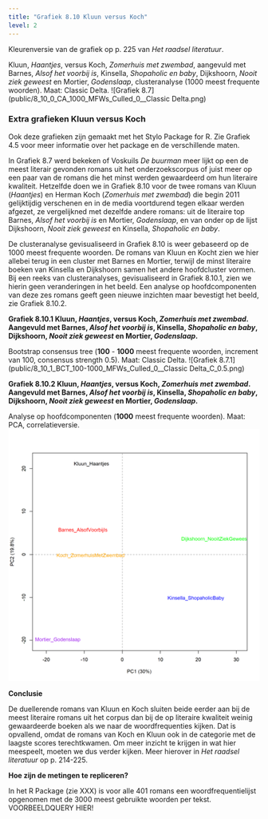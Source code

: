 ```yaml
---
title: "Grafiek 8.10 Kluun versus Koch"
level: 2
---
```


Kleurenversie van de grafiek op p. 225 van *Het raadsel literatuur*.

Kluun, *Haantjes*, versus Koch, *Zomerhuis met zwembad*, aangevuld met Barnes, *Alsof het voorbij is*, Kinsella, *Shopaholic en baby*, Dijkshoorn, *Nooit ziek geweest* en Mortier, *Godenslaap*, clusteranalyse (1000 meest frequente woorden). Maat: Classic Delta.
![Grafiek 8.7](public/8_10_0_CA_1000_MFWs_Culled_0__Classic Delta.png)

### **Extra grafieken Kluun versus Koch**

Ook deze grafieken zijn gemaakt met het Stylo Package for R. Zie  Grafiek 4.5 voor meer informatie over het package en de verschillende maten.

In Grafiek 8.7 werd bekeken of Voskuils *De buurman*  meer lijkt op een de meest literair gevonden romans uit het onderzoekscorpus of juist meer op een paar van de romans die het minst werden gewaardeerd om hun literaire kwaliteit. Hetzelfde doen we in Grafiek 8.10 voor de twee romans van Kluun (*Haantjes*) en Herman Koch (*Zomerhuis met zwembad*) die begin 2011 gelijktijdig verschenen en in de media voortdurend tegen elkaar werden afgezet, ze vergelijkned met dezelfde andere romans: uit de literaire top Barnes, *Alsof het voorbij is* en Mortier, *Godenslaap*, en van onder op de lijst Dijkshoorn, *Nooit ziek geweest* en Kinsella, *Shopaholic en baby*.

De clusteranalyse gevisualiseerd in Grafiek 8.10 is weer gebaseerd op de 1000 meest frequente woorden. De romans van Kluun en Kocht zien we hier allebei terug in een cluster met Barnes en Mortier, terwijl de minst literaire boeken van Kinsella en Dijkshoorn samen het andere hoofdcluster vormen. Bij een reeks van clusteranalyses, gevisualiseerd in Grafiek 8.10.1,  zien we hierin geen veranderingen in het beeld. Een analyse op hoofdcomponenten van deze zes romans geeft geen nieuwe inzichten maar bevestigt het beeld, zie Grafiek 8.10.2.

**Grafiek 8.10.1 Kluun, *Haantjes*, versus Koch, *Zomerhuis met zwembad*. Aangevuld met Barnes, *Alsof het voorbij is*, Kinsella, *Shopaholic en baby*, Dijkshoorn, *Nooit ziek geweest* en Mortier, *Godenslaap*.**

Bootstrap consensus tree (**100** - **1000** meest frequente woorden, increment van 100, consensus strength 0.5). Maat: Classic Delta.
![Grafiek 8.7.1](public/8_10_1_BCT_100-1000_MFWs_Culled_0__Classic Delta_C_0.5.png)

**Grafiek 8.10.2 Kluun, *Haantjes*, versus Koch, *Zomerhuis met zwembad*. Aangevuld met Barnes, *Alsof het voorbij is*, Kinsella, *Shopaholic en baby*, Dijkshoorn, *Nooit ziek geweest* en Mortier, *Godenslaap*.**

Analyse op hoofdcomponenten (**1000** meest frequente woorden). Maat: PCA, correlatieversie.
![Grafiek 8.7.2](public/8_10_2_PCA_1000_MFWs_Culled_0__PCA__corr.png)

**Conclusie**

De duellerende romans van Kluun en Koch sluiten beide eerder aan bij de meest literaire romans uit het corpus dan bij de op literaire kwaliteit weinig gewaardeerde boeken als we naar de woordfrequenties kijken. Dat is opvallend, omdat de romans van Koch en Kluun ook in de categorie met de laagste scores terechtkwamen. Om meer inzicht te krijgen in wat hier meespeelt, moeten we dus verder kijken. Meer hierover in *Het raadsel literatuur* op p. 214-225.

**Hoe zijn de metingen te repliceren?**

In het R Package (zie XXX) is voor alle 401 romans een woordfrequentielijst opgenomen met de 3000 meest gebruikte woorden per tekst. VOORBEELDQUERY HIER!
